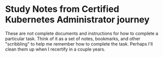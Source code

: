# Study Notes from Certified Kubernetes Administrator journey

These are not complete documents and instructions for how to complete
a particular task.  Think of it as a set of notes, bookmarks, and other
"scribbling" to help me remember how to complete the task.  Perhaps
I'll clean them up when I recertify in a couple years.

